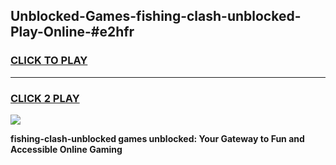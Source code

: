 
## Unblocked-Games-fishing-clash-unblocked-Play-Online-#e2hfr
<h3>
<a href="https://premium.freeplayer.one?title=fishing-clash-unblocked&ref=27F">CLICK TO PLAY</a></h3>
<hr>

<h3>
<a href="https://premium.freeplayer.one?title=fishing-clash-unblocked&ref=27F">CLICK 2 PLAY</a>
  
</h3>

<a href="https://premium.freeplayer.one?title=fishing-clash-unblocked&ref=27F"><img src="https://clearcache.store/games.png"></a>


**fishing-clash-unblocked games unblocked: Your Gateway to Fun and Accessible Online Gaming**
